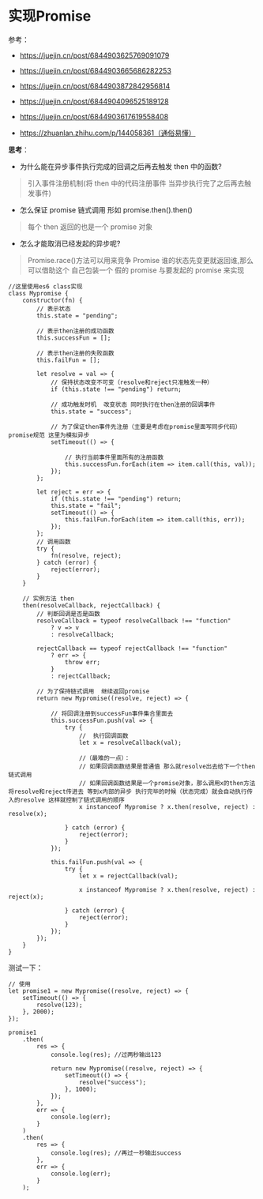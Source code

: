 # 实现Promise

参考：
* https://juejin.cn/post/6844903625769091079

* https://juejin.cn/post/6844903665686282253
* https://juejin.cn/post/6844903872842956814
* https://juejin.cn/post/6844904096525189128
* https://juejin.cn/post/6844903617619558408
* https://zhuanlan.zhihu.com/p/144058361（通俗易懂）

**思考**：
* 为什么能在异步事件执行完成的回调之后再去触发 then 中的函数?
> 引入事件注册机制(将 then 中的代码注册事件 当异步执行完了之后再去触发事件)

* 怎么保证 promise 链式调用 形如 promise.then().then()
> 每个 then 返回的也是一个 promise 对象

* 怎么才能取消已经发起的异步呢?
> Promise.race()方法可以用来竞争 Promise 谁的状态先变更就返回谁,那么可以借助这个 自己包装一个 假的 promise 与要发起的 promise 来实现

```JS
//这里使用es6 class实现
class Mypromise {
    constructor(fn) {
        // 表示状态
        this.state = "pending";
        
        // 表示then注册的成功函数
        this.successFun = [];
        
        // 表示then注册的失败函数
        this.failFun = [];

        let resolve = val => {
            // 保持状态改变不可变（resolve和reject只准触发一种）
            if (this.state !== "pending") return;
            
            // 成功触发时机  改变状态 同时执行在then注册的回调事件
            this.state = "success";
            
            // 为了保证then事件先注册（主要是考虑在promise里面写同步代码） promise规范 这里为模拟异步
            setTimeout(() => {
            
                // 执行当前事件里面所有的注册函数
                this.successFun.forEach(item => item.call(this, val));
            });
        };

        let reject = err => {
            if (this.state !== "pending") return;
            this.state = "fail";
            setTimeout(() => {
                this.failFun.forEach(item => item.call(this, err));
            });
        };
        // 调用函数
        try {
            fn(resolve, reject);
        } catch (error) {
            reject(error);
        }
    }

    // 实例方法 then
    then(resolveCallback, rejectCallback) {
        // 判断回调是否是函数
        resolveCallback = typeof resolveCallback !== "function" 
            ? v => v 
            : resolveCallback;
        
        rejectCallback == typeof rejectCallback !== "function"
            ? err => {
                throw err;
            }
            : rejectCallback;

        // 为了保持链式调用  继续返回promise
        return new Mypromise((resolve, reject) => {
            
            // 将回调注册到successFun事件集合里面去
            this.successFun.push(val => {
                try {
                    //  执行回调函数
                    let x = resolveCallback(val);
                    
                    //（最难的一点）：
                    // 如果回调函数结果是普通值 那么就resolve出去给下一个then链式调用  
                    // 如果回调函数结果是一个promise对象，那么调用x的then方法 将resolve和reject传进去 等到x内部的异步 执行完毕的时候（状态完成）就会自动执行传入的resolve 这样就控制了链式调用的顺序
                    x instanceof Mypromise ? x.then(resolve, reject) : resolve(x);

                } catch (error) {
                    reject(error);
                }
            });

            this.failFun.push(val => {
                try {
                    let x = rejectCallback(val);
                    
                    x instanceof Mypromise ? x.then(resolve, reject) : reject(x);

                } catch (error) {
                    reject(error);
                }
            });
        });
    }
}
```

测试一下：
```JS
// 使用
let promise1 = new Mypromise((resolve, reject) => {
    setTimeout(() => {
        resolve(123);
    }, 2000);
});

promise1
    .then(
        res => {
            console.log(res); //过两秒输出123

            return new Mypromise((resolve, reject) => {
                setTimeout(() => {
                    resolve("success");
                }, 1000);
            });
        },
        err => {
            console.log(err);
        }
    )
    .then(
        res => {
            console.log(res); //再过一秒输出success
        },
        err => {
            console.log(err);
        }
    );
```
